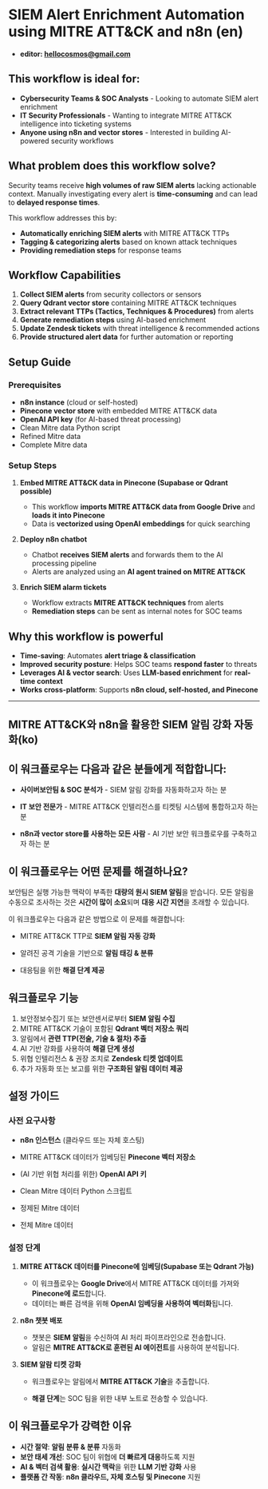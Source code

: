 # SIEM Alert Enrichment Automation using MITRE ATT&CK and n8n (en)

- **editor: hellocosmos@gmail.com**



## This workflow is ideal for:

* **Cybersecurity Teams & SOC Analysts** - Looking to automate SIEM alert enrichment
* **IT Security Professionals** - Wanting to integrate MITRE ATT&CK intelligence into ticketing systems
* **Anyone using n8n and vector stores** - Interested in building AI-powered security workflows

## What problem does this workflow solve?

Security teams receive **high volumes of raw SIEM alerts** lacking actionable context. Manually investigating every alert is **time-consuming** and can lead to **delayed response times**.

This workflow addresses this by:

* **Automatically enriching SIEM alerts** with MITRE ATT&CK TTPs
* **Tagging & categorizing alerts** based on known attack techniques
* **Providing remediation steps** for response teams

## Workflow Capabilities

1. **Collect SIEM alerts** from security collectors or sensors
2. **Query Qdrant vector store** containing MITRE ATT&CK techniques
3. **Extract relevant TTPs (Tactics, Techniques & Procedures)** from alerts
4. **Generate remediation steps** using AI-based enrichment
5. **Update Zendesk tickets** with threat intelligence & recommended actions
6. **Provide structured alert data** for further automation or reporting

## Setup Guide

### Prerequisites

* **n8n instance** (cloud or self-hosted)
* **Pinecone vector store** with embedded MITRE ATT&CK data
* **OpenAI API key** (for AI-based threat processing)
* Clean Mitre data Python script
* Refined Mitre data
* Complete Mitre data

### Setup Steps

1. **Embed MITRE ATT&CK data in Pinecone (Supabase or Qdrant possible)**
   * This workflow **imports MITRE ATT&CK data from Google Drive** and **loads it into Pinecone**
   * Data is **vectorized using OpenAI embeddings** for quick searching

2. **Deploy n8n chatbot**
   * Chatbot **receives SIEM alerts** and forwards them to the AI processing pipeline
   * Alerts are analyzed using an **AI agent trained on MITRE ATT&CK**

3. **Enrich SIEM alarm tickets**
   * Workflow extracts **MITRE ATT&CK techniques** from alerts
   * **Remediation steps** can be sent as internal notes for SOC teams

## Why this workflow is powerful

* **Time-saving**: Automates **alert triage & classification**
* **Improved security posture**: Helps SOC teams **respond faster** to threats
* **Leverages AI & vector search**: Uses **LLM-based enrichment** for **real-time context**
* **Works cross-platform**: Supports **n8n cloud, self-hosted, and Pinecone**



------



## MITRE ATT&CK와 n8n을 활용한 SIEM 알림 강화 자동화(ko)



## 이 워크플로우는 다음과 같은 분들에게 적합합니다:

* **사이버보안팀 & SOC 분석가** - SIEM 알림 강화를 자동화하고자 하는 분

* **IT 보안 전문가** - MITRE ATT&CK 인텔리전스를 티켓팅 시스템에 통합하고자 하는 분

* **n8n과 vector store를 사용하는 모든 사람** - AI 기반 보안 워크플로우를 구축하고자 하는 분

  

## 이 워크플로우는 어떤 문제를 해결하나요?

보안팀은 실행 가능한 맥락이 부족한 **대량의 원시 SIEM 알림**을 받습니다. 모든 알림을 수동으로 조사하는 것은 **시간이 많이 소요**되며 **대응 시간 지연**을 초래할 수 있습니다. 

이 워크플로우는 다음과 같은 방법으로 이 문제를 해결합니다:

* MITRE ATT&CK TTP로 **SIEM 알림 자동 강화**

* 알려진 공격 기술을 기반으로 **알림 태깅 & 분류**

* 대응팀을 위한 **해결 단계 제공**

  

## 워크플로우 기능

1. 보안정보수집기 또는 보안센서로부터 **SIEM 알림 수집**
2. MITRE ATT&CK 기술이 포함된 **Qdrant 벡터 저장소 쿼리**
3. 알림에서 **관련 TTP(전술, 기술 & 절차) 추출**
4. AI 기반 강화를 사용하여 **해결 단계 생성**
5. 위협 인텔리전스 & 권장 조치로 **Zendesk 티켓 업데이트**
6. 추가 자동화 또는 보고를 위한 **구조화된 알림 데이터 제공**



## 설정 가이드

### 사전 요구사항

* **n8n 인스턴스** (클라우드 또는 자체 호스팅)

* MITRE ATT&CK 데이터가 임베딩된 **Pinecone 벡터 저장소**

* (AI 기반 위협 처리를 위한) **OpenAI API 키**

* Clean Mitre 데이터 Python 스크립트

* 정제된 Mitre 데이터

* 전체 Mitre 데이터

  

### 설정 단계

1. **MITRE ATT&CK 데이터를 Pinecone에 임베딩(Supabase 또는 Qdrant 가능)**

   * 이 워크플로우는 **Google Drive**에서 MITRE ATT&CK 데이터를 가져와 **Pinecone에 로드**합니다.
   * 데이터는 빠른 검색을 위해 **OpenAI 임베딩을 사용하여 벡터화**됩니다.

2. **n8n 챗봇 배포**

   * 챗봇은 **SIEM 알림**을 수신하여 AI 처리 파이프라인으로 전송합니다.
   * 알림은 **MITRE ATT&CK로 훈련된 AI 에이전트**를 사용하여 분석됩니다.

3. **SIEM 알람 티켓 강화**

   * 워크플로우는 알림에서 **MITRE ATT&CK 기술**을 추출합니다.

   * **해결 단계**는 SOC 팀을 위한 내부 노트로 전송할 수 있습니다.

     

## 이 워크플로우가 강력한 이유

* **시간 절약**: **알림 분류 & 분류** 자동화
* **보안 태세 개선**: SOC 팀이 위협에 **더 빠르게 대응**하도록 지원
* **AI & 벡터 검색 활용**: **실시간 맥락**을 위한 **LLM 기반 강화** 사용
* **플랫폼 간 작동**: **n8n 클라우드, 자체 호스팅 및 Pinecone** 지원


